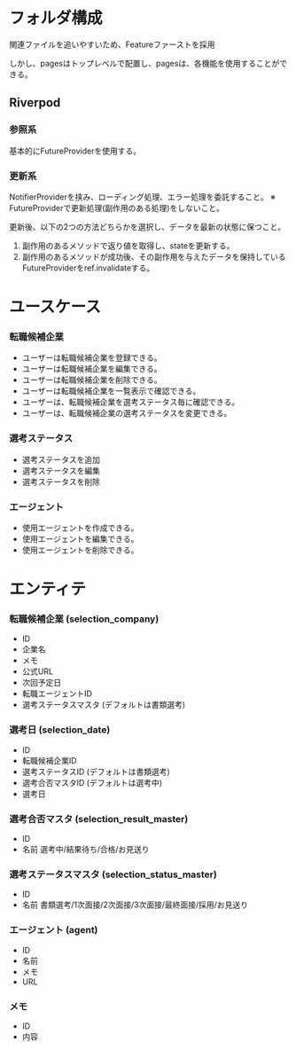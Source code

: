 # フォルダ構成
関連ファイルを追いやすいため、Featureファーストを採用

しかし、pagesはトップレベルで配置し、pagesは、各機能を使用することができる。

## Riverpod
### 参照系
基本的にFutureProviderを使用する。

### 更新系
NotifierProviderを挟み、ローディング処理、エラー処理を委託すること。
※ FutureProviderで更新処理(副作用のある処理)をしないこと。

更新後、以下の2つの方法どちらかを選択し、データを最新の状態に保つこと。
1. 副作用のあるメソッドで返り値を取得し、stateを更新する。
2. 副作用のあるメソッドが成功後、その副作用を与えたデータを保持しているFutureProviderをref.invalidateする。




# ユースケース

### 転職候補企業
- ユーザーは転職候補企業を登録できる。
- ユーザーは転職候補企業を編集できる。
- ユーザーは転職候補企業を削除できる。
- ユーザーは転職候補企業を一覧表示で確認できる。
- ユーザーは、転職候補企業を選考ステータス毎に確認できる。
- ユーザーは、転職候補企業の選考ステータスを変更できる。

### 選考ステータス
- 選考ステータスを追加
- 選考ステータスを編集
- 選考ステータスを削除

### エージェント
- 使用エージェントを作成できる。
- 使用エージェントを編集できる。
- 使用エージェントを削除できる。

# エンティテ

### 転職候補企業 (selection_company)
- ID
- 企業名
- メモ
- 公式URL
- 次回予定日
- 転職エージェントID
- 選考ステータスマスタ (デフォルトは書類選考)

### 選考日 (selection_date)
- ID
- 転職候補企業ID
- 選考ステータスID (デフォルトは書類選考)
- 選考合否マスタID (デフォルトは選考中)
- 選考日

### 選考合否マスタ (selection_result_master)
- ID
- 名前
選考中/結果待ち/合格/お見送り

### 選考ステータスマスタ (selection_status_master)
- ID
- 名前
書類選考/1次面接/2次面接/3次面接/最終面接/採用/お見送り

### エージェント (agent)
- ID
- 名前
- メモ
- URL

### メモ
- ID
- 内容
